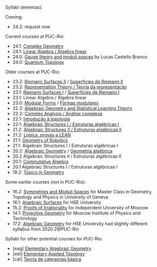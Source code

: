 Syllabi (ementas):

Coming:

- 24.2: request now

Current courses at PUC-Rio:

- 24.1: [Complex Geometry](complex.md)
- 24.1: [Linear Algebra / Álgebra linear](evtl.md)
- 24.0: [Gauge theory and moduli spaces](gauge.md) by Lucas Castello Branco
- 24.0: [Quantum Topology](qt.md)

Older courses at PUC-Rio:

- 23.2: [Riemann Surfaces II](rs-en.md) / [Superfícies de Riemann II](rs-pt.md)
- 23.2: [Representation Theory / Teoria da representação](rt.md)   
- 23.1: [Riemann Surfaces I](rs-en.md) / [Superfícies de Riemann I](rs-pt.md)
- 23.1: Linear Algebra / Álgebra linear
- 23.0: [Modular Forms](mf-en.md) / [Fórmas modulares](mf-pt.md) 
- 22.2: [Algebraic Geometry and Statistical Learning Theory](agslt.md)
- 22.2: [Complex Analysis / Análise complexa](cv.md)
- 22.1: [Introdução à topologia](itop-pt.md)
- 22.1: [Algebraic Structures I / Estruturas algébricas I](http://mat.puc-rio.br/~sergey/ea/)
- 21.2: [Algebraic Structures II / Estruturas algébricas II](http://mat.puc-rio.br/~sergey/ea/galois.html)
- 21.2: [Lógica, provas e LEAN](http://mat.puc-rio.br/~sergey/provas.html)
- 21.1: [Geometry of Robotics](robo.md)
- 21.1: Algebraic Structures I / Estruturas algébricas I
- 20.2: [Algebraic Geometry](ag-en.md) / [Geometria algébrica](ag-pt.md)
- 20.2  Algebraic Structures II / Estruturas algébricas II
- 20.1: [Commutative Algebra](ca.md)
- 20.1  Algebraic Structures I / Estruturas algébricas I
- 19.2: [Topics in Geometry](http://mat.puc-rio.br/~sergey/tg.html)

Some earlier courses (not in PUC-Rio):
- 16.2: [Symmetries and Moduli Spaces](https://mediaserver.unige.ch/collection/VN3-222c-2016-2017) for Master Class in Geometry, Topology and Physics in University of Geneva
- 16.1: [Algebraic Surfaces](http://mat.puc-rio.br/~sergey/surfaces.html) for HSE University
- 15.2: [Proofs of Irrationality](http://mat.puc-rio.br/~sergey/rat.html) for Independent University of Moscow
- 14.1: [Projective Geometry](pg.md) for Moscow Institute of Physics and Technology
- 17.2: [Algebraic Geometry](ag-hse.md) for HSE University had slightly different syllabus from 2020.2@PUC-Rio

Syllabi for other potential courses for PUC-Rio:
- [eag]	 [Elementary Algebraic Geometry](eag.md)
- [eat]	 [Elementary Applied Topology](eat.md)
- [cat]  [Teoria de categorias básica](cat.md)

